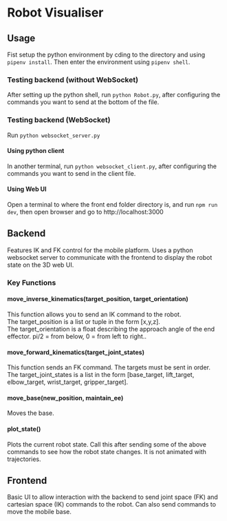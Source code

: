 # Robot Visualiser
## Usage
Fist setup the python environment by cding to the directory and using `pipenv install`. Then enter the environment using
`pipenv shell`.

### Testing backend (without WebSocket)
After setting up the python shell, run `python Robot.py`, after configuring the commands you want to send
at the bottom of the file.

### Testing backend (WebSocket)
Run `python websocket_server.py`
#### Using python client
In another terminal, run `python websocket_client.py`, after configuring the commands you want to send
in the client file.
#### Using Web UI
Open a terminal to where the front end folder directory is, and run `npm run dev`, then open browser
and go to http://localhost:3000

## Backend
Features IK and FK control for the mobile platform. Uses a python websocket server
to communicate with the frontend to display the robot state on the 3D web UI.

### Key Functions
#### move_inverse_kinematics(target_position, target_orientation)
This function allows you to send an IK command to the robot.  
The target_position is a list or tuple in the form [x,y,z].  
The target_orientation is a float describing the approach angle of the end effector. pi/2 = from below,
0 = from left to right..

      
#### move_forward_kinematics(target_joint_states)
This function sends an FK command. The targets must be sent in order.  
The target_joint_states is a list in the form [base_target, lift_target, elbow_target, wrist_target, gripper_target].


#### move_base(new_position, maintain_ee)
Moves the base.

#### plot_state()
Plots the current robot state. Call this after sending some of the above commands
to see how the robot state changes. It is not animated with trajectories.

## Frontend
Basic UI to allow interaction with the backend to send joint space (FK) and cartesian space (IK) commands to the robot.
Can also send commands to move the mobile base.